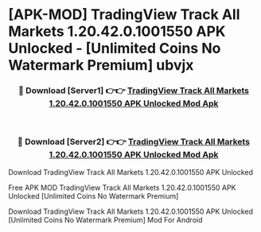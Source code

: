 # [APK-MOD] TradingView  Track All Markets 1.20.42.0.1001550 APK Unlocked - [Unlimited Coins No Watermark Premium] ubvjx



<div align="center">
<h3>🔴 Download [Server1] 👉👉 <a href="https://momento.my/?title=TradingView__Track_All_Markets_1.20.42.0.1001550_APK_Unlocked">TradingView  Track All Markets 1.20.42.0.1001550 APK Unlocked Mod Apk</a></h3><br>

<h3>🔴 Download [Server2] 👉👉 <a href="https://momento.my/?title=TradingView__Track_All_Markets_1.20.42.0.1001550_APK_Unlocked">TradingView  Track All Markets 1.20.42.0.1001550 APK Unlocked Mod Apk</a></h3>
</div>



Download TradingView  Track All Markets 1.20.42.0.1001550 APK Unlocked 

Free APK MOD TradingView  Track All Markets 1.20.42.0.1001550 APK Unlocked [Unlimited Coins No Watermark Premium]

Download TradingView  Track All Markets 1.20.42.0.1001550 APK Unlocked [Unlimited Coins No Watermark Premium] Mod For Android
